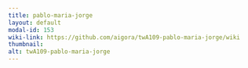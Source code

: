 ```yaml
---
title: pablo-maria-jorge
layout: default
modal-id: 153
wiki-link: https://github.com/aigora/twA109-pablo-maria-jorge/wiki
thumbnail: 
alt: twA109-pablo-maria-jorge
---
```

